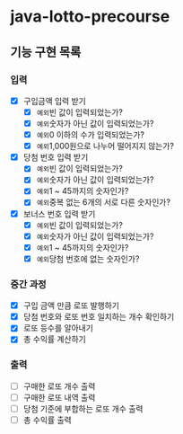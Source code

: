 # java-lotto-precourse

## 기능 구현 목록

### 입력
- [x] 구입금액 입력 받기
    - [x] `예외`빈 값이 입력되었는가?
    - [x] `예외`숫자가 아닌 값이 입력되었는가?
    - [x] `예외`0 이하의 수가 입력되었는가?
    - [x] `예외`1,000원으로 나누어 떨어지지 않는가?
- [x] 당첨 번호 입력 받기
    - [x] `예외`빈 값이 입력되었는가?
    - [x] `예외`숫자가 아닌 값이 입력되었는가?
    - [x] `예외`1 ~ 45까지의 숫자인가?
    - [x] `예외`중복 없는 6개의 서로 다른 숫자인가?
- [x] 보너스 번호 입력 받기
    - [x] `예외`빈 값이 입력되었는가?
    - [x] `예외`숫자가 아닌 값이 입력되었는가?
    - [x] `예외`1 ~ 45까지의 숫자인가?
    - [x] `예외`당첨 번호에 없는 숫자인가?

### 중간 과정
- [x] 구입 금액 만큼 로또 발행하기
- [x] 당첨 번호와 로또 번호 일치하는 개수 확인하기
- [x] 로또 등수를 알아내기
- [x] 총 수익률 계산하기

### 출력
- [ ] 구매한 로또 개수 출력
- [ ] 구매한 로또 내역 출력
- [ ] 당첨 기준에 부합하는 로또 개수 출력
- [ ] 총 수익률 출력